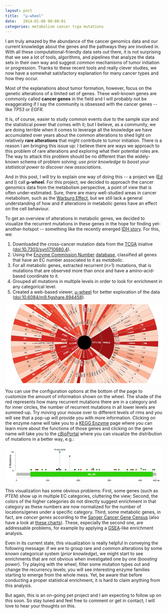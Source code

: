 ```yaml
---
layout: post
title:  "μ-wheel"
date:   2014-01-08 00:00:01
categories: metabolism cancer tcga mutations 
---
```


I am truly amazed by the abundance of the cancer genomics data and our current knowledge about the genes and the pathways they are involved in.
With all these computational-friendly data sets out there, 
it is not surprising that we see a lot of tools, algorithms, and pipelines that analyze the data sets in their own way and suggest *common* mechanisms of tumor initiation or progression.
Thanks to these recent tools and really clever studies, we now have a somewhat satisfactory explanation for many cancer types and how they occur.

Most of the explanations about tumor formation, however, focus on the genetic alterations of a limited set of genes.
These well-known genes are commonly called **cancer genes** in the field 
and I will probably not be exaggerating if I say the community is obsessed with the cancer genes
-- like *TP53* or *EGFR*.

It is, of course, easier to study common events due to the sample size and the statistical power that comes with it;
but I believe, as a community, we are doing terrible when it comes to leverage all the knowledge we have accumulated over years about the common alterations to shed light on relatively **rare alterations** that might contribute to tumor initiation.
There is a reason I am bringing this issue up: I believe there are ways we approach to this problem of rare alterations and exploring what their potential roles are.
The way to attack this problem should be no different than the widely-known schema of problem solving: *use prior knowledge to boost your statistical power to discover new associations*.

And in this post, I will try to explain one way of doing this -- a project we ([Ed](http://pseudon-ome.blogspot.com/) and I) call **μ-wheel**.
For this project, we decided to approach the cancer genomics data from the metabolism perspective, a point of view that is often under-estimated.
Sure, there are many well-studied areas in cancer metabolism, such as the [Warburg Effect](http://en.wikipedia.org/wiki/Warburg_effect),
but we still lack a general understanding of how and if alterations in metabolic genes have an effect on the cell behaviour.

To get an overview of alterations in metabolic genes, 
we decided to visualize the recurrent mutations in these genes in the hope for finding yet-another-hotspot
-- something like the recently emerged [IDH story](http://www.nature.com/nature/journal/v462/n7274/full/nature08617.html).
For this, we:

1. Downloaded the cross-cancer mutation data from the [TCGA](http://cancergenome.nih.gov/) iniative ([doi:10.7303/syn1710680.4](http://dx.doi.org/10.7303/syn1710680.4)).
2. Using the [Enzyme Commission Number](http://en.wikipedia.org/wiki/Enzyme_Commission_number) [database](http://www.genome.jp/dbget-bin/www_bfind?enzyme), classified all genes that have an EC number associated to it as *metabolic*.
3. For all metabolic genes, extracted recurrent (n>1) mutations, that is mutations that are observed more than once and have a amino-acid-based coordinate to it.
4. Grouped all mutations in multiple levels in order to look for enrichment in any categorical level.
5. Created a web-based viewer, [μ-wheel](http://ergoso.me/data/muwheel/) for better exploration of the data ([doi:10.6084/m9.figshare.894458](http://dx.doi.org/10.6084/m9.figshare.894458)).

[![Muwheel preview](/img/muwheel-preview.png)](http://ergoso.me/data/muwheel/)

You can use the configuration options at the bottom of the page to customize the amount of information shown on the wheel.
The shade of the red represents how many recurrent mutations there are in a category and for inner circles, the number of recurrent mutations in all lower levels are summed-up.
Try moving your mouse over to different levels of rims and you will see that a pop-up will provide you with more information.
Clicking on the enzyme name will take you to a [KEGG Enzyme](http://www.genome.jp/dbget-bin/www_bfind?enzyme) page where you can learn more about the functions of those genes
and clicking on the gene name will take you to the [cBioPortal](http://cbioportal.org) where you can visualize the distribution of mutations in a better way, e.g.:

[![IDH2 mutations in cBioPortal](/img/idh2-muts.png)](http://www.cbioportal.org/public-portal/cross_cancer.do?tab_index=tab_visualize&cancer_study_id=all&gene_list=IDH2&data_priority=1&_&Action=Submit)

This visualization has some obvious problems:
First, some genes (such as *PTEN*) show up in multiple EC categories, cluttering the view;
Second, the colors of the higher categories do not directly suggest enrichment in that category as these numbers are now normalized for the number of locations/genes under a specific category.
Third, some metabolic genes, in fact, are *cancer genes* according to the [Sanger Cancer Gene Census](http://www.sanger.ac.uk/research/projects/cancergenome/census.html) (also have a look at [these charts](/img/metabolic-cancer-genes.png)).
These, especially the second one, are addressable problems, for example by applying a [GSEA](http://www.broadinstitute.org/gsea/index.jsp)-like enrichment analysis.

Even in its current state, this visualization is really helpful in conveying the following message:
if we are to group rare and common alterations by some known categorical system (*prior knowledge*), we might start to see enrichments that are not obvious when investigated one by one (*boosting power*).
Try playing with the wheel, filter some mutation types out and change the recurrency levels; 
you will see interesting enzyme families starting to emerge from the whole mess.
Yet, be aware that before conducting a proper statistical enrichment, it is hard to claim anything from this analysis.

But again, this is an on-going pet project and I am expecting to follow up on this soon.
So stay tuned and feel free to comment or get in contact;
I will love to hear your thoughts on this.
